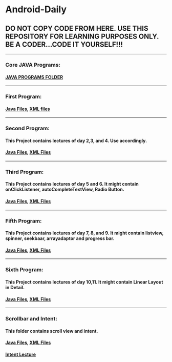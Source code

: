 # Android-Daily
## DO NOT COPY CODE FROM HERE. USE THIS REPOSITORY FOR LEARNING PURPOSES ONLY. BE A CODER...CODE IT YOURSELF!!!
---------------------------------------------------------------------------------------------------
###  Core JAVA Programs:
####  [JAVA PROGRAMS FOLDER](https://github.com/navendrasinghshekhawat/Android-Daily/tree/main/JAVA%20Programs)
-----------------------------------------------------------------------------
###  First Program:
####  [Java Files](https://github.com/navendrasinghshekhawat/Android-Daily/tree/main/FirstProgram/app/src/main/java/com/example/firstprogram), [XML files](https://github.com/navendrasinghshekhawat/Android-Daily/tree/main/FirstProgram/app/src/main/res/layout)
--------------------------------------------------------------------------
### Second Program:
#### This Project contains lectures of day 2,3, and 4. Use accordingly.
#### [Java Files](https://github.com/navendrasinghshekhawat/Android-Daily/tree/main/Secondprogram/app/src/main/java/com/example/secondprogram), [XML Files](https://github.com/navendrasinghshekhawat/Android-Daily/tree/main/Secondprogram/app/src/main/res/layout)
--------------------------------------------------------------------------
### Third Program:
#### This Project contains lectures of day 5 and 6. It might contain onClickListener, autoCompleteTextView, Radio Button.
#### [Java Files](https://github.com/navendrasinghshekhawat/Android-Daily/tree/main/ThirdProgram_Button/app/src/main/java/com/example/thirdprogram_button), [XML Files](https://github.com/navendrasinghshekhawat/Android-Daily/tree/main/ThirdProgram_Button/app/src/main/res/layout)
-------------------------------------------------------------------------------
### Fifth Program:
#### This Project contains lectures of day 7, 8, and 9. It might contain listview, spinner, seekbaar, arrayadaptor and progress bar.
#### [Java Files](https://github.com/navendrasinghshekhawat/Android-Daily/tree/main/FifthProgram/app/src/main/java/com/example/fifthprogram), [XML Files](https://github.com/navendrasinghshekhawat/Android-Daily/tree/main/FifthProgram/app/src/main/res/layout)
------------------------------------------------------------------------------
### Sixth Program:
#### This Project contains lectures of day 10,11. It might contain Linear Layout in Detail.
#### [Java Files](https://github.com/navendrasinghshekhawat/Android-Daily/tree/main/DemoLinearLayout/app/src/main/java/com/example/demolinearlayout), [XML Files](https://github.com/navendrasinghshekhawat/Android-Daily/tree/main/DemoLinearLayout/app/src/main/res/layout)
----------------------------------------------------------------------------------
### Scrollbar and Intent:
#### This folder contains scroll view and intent.
#### [Java Files](https://github.com/navendrasinghshekhawat/Android-Daily/tree/main/Demo_Scroll/app/src/main/java/com/example/demo_scroll), [XML Files](https://github.com/navendrasinghshekhawat/Android-Daily/tree/main/Demo_Scroll/app/src/main/res/layout)
#### [Intent Lecture](https://jamboard.google.com/d/1y6FlVMoehpPZWWY7ZuZU8TVyqs-PaDpOzAuK2wfOTFA/edit?usp=sharing)
